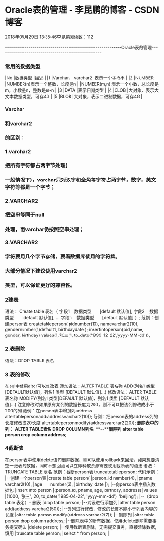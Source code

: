 
# Oracle表的管理 - 李昆鹏的博客 - CSDN博客


2018年05月29日 13:35:46[李昆鹏](https://me.csdn.net/weixin_41547486)阅读数：112


-----------------------------------------------------------Oracle表的管理----------------------------------------------------
### 常用的数据类型
|No
|数据类型
|描述
|
|1
|Varchar， varchar2
|表示一个字符串
|
|2
|NUMBER
|NUMBER(n)表示一个整数，长度是n
|
|NUMBER(m,n):表示一个小数，总长度是m，小数是n，整数是m-n
|
|3
|DATA
|表示日期类型
|
|4
|CLOB
|大对象，表示大文本数据类型，可存4G
|
|5
|BLOB
|大对象，表示二进制数据，可存4G
|
### Varchar
### 和varchar2
### 的区别：
### 1.varchar2
### 把所有字符都占两字节处理(
### 一般情况下)，varchar只对汉字和全角等字符占两字节，数字，英文字符等都是一个字节；
### 2.VARCHAR2
### 把空串等同于null
### 处理，而varchar仍按照空串处理；
### 3.VARCHAR2
### 字符要用几个字节存储，要看数据库使用的字符集，
### 大部分情况下建议使用varchar2
### 类型，可以保证更好的兼容性。
### 2建表
语法：
Create table 表名（
字段1    数据类型       [default 默认值],
字段2    数据类型       [default 默认值],
...
字段n    数据类型       [default 默认值]
）;
范例：创建person表
createtableperson(
pidnumber(10),
namevarchar2(10),
gendernumber(1)default1,
birthdaydate
);
insertintoperson(pid,name, gender, birthday)
values(1,'张三',1, to_date('1999-12-22','yyyy-MM-dd'));
### 2.表删除
语法：DROP TABLE 表名
### 3.表的修改
在sql中使用alter可以修改表
添加语法：ALTER TABLE 表名称 ADD(列名1 类型 [DEFAULT默认值]，列名1 类型 [DEFAULT 默认值]...)
修改语法：ALTER TABLE 表名称 MODIFY(列名1 类型[DEFAULT 默认值]，列名1 类型 [DEFAULT 默认值]...)
注意修改时如果原有某列的数据长度为200，则不可以把该列修改成小于200的列
范例：在person表中增加列address
altertablepersonadd(addressvarchar2(10));
范例：把person表的address列的长度修改成20长度
altertablepersonmodify(addressvarchar2(20));
**删除表中的列：**
**ALTER TABLE****表名 DROP COLUMN****列名;**
**--****删除列**
**alter table person drop column address;**
### 4截断表
在person表中使用delete语句删除数据，则可以使用rollback来回滚，如果想要清空一张表的数据，同时不想回滚可以立即释放资源需要使用截断表的语法
语法：TRUNCATE TABLE 表名
范例：截断person表
truncatetableperson;
代码示例：
|--创建一个person表
|create table person(
|person_id number(4),
|pname     varchar2(10),
|age       number(3),
|birthday  date
|);
|--向person表中插入数据包
|insert into person
|(person_id, pname, age, birthday, address)
|values
|(1000, '张三', 20, to_date('1985-04-22',  'yyyy-mm-dd'), 'beijing');
|--（drop table 表名）- 删表
|drop table person;
|--对表进行添加列
|alter table person add(address  varchar2(50));
|--对列进行修改，修改的长度不能小于列表内容的长度
|alter table person modify(address  varchar2(7));
|--删除列
|alter table person drop column address;
|--删除表中的所有数据，使用delete删除需要事务提交确认
|delete person;
|--使用截断表删除，无需提交事务，直接清除数据,慎用
|truncate table person;
|select * from person;
|


